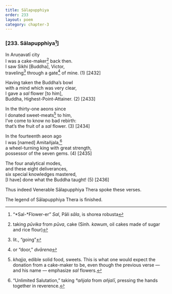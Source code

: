 ```yaml
---
title: Sālapupphiya
order: 233
layout: poem
category: chapter-3
---
```


### \[233. Sālapupphiya[^1]\]

In Aruṇavatī city  
I was a cake-maker[^2] back then.  
I saw Sikhi \[Buddha\], Victor,  
traveling[^3] through a gate[^4] of mine. (1) \[2432\]

Having taken the Buddha’s bowl  
with a mind which was very clear,  
I gave a *sal* flower \[to him\],  
Buddha, Highest-Point-Attainer. (2) \[2433\]

In the thirty-one aeons since  
I donated sweet-meats[^5] to him,  
I’ve come to know no bad rebirth:  
that’s the fruit of a *sal* flower. (3) \[2434\]

In the fourteenth aeon ago  
I was \[named\] Amitañjala,[^6]  
a wheel-turning king with great strength,  
possessor of the seven gems. (4) \[2435\]

The four analytical modes,  
and these eight deliverances,  
six special knowledges mastered,  
\[I have\] done what the Buddha taught! (5) \[2436\]

Thus indeed Venerable Sālapupphiya Thera spoke these verses.

The legend of Sālapupphiya Thera is finished.

[^1]: “*Sal-*Flower-er” *Sal*, Pāli *sāla*, is shorea robusta

[^2]: taking *pūvika* from *pūva*, cake (Sinh. *kawum*, oil cakes made of sugar and rice flour)

[^3]: lit., “going”

[^4]: or “door,” *dvārena*

[^5]: *khajja*, edible solid food, sweets. This is what one would expect the donation from a cake-maker to be, even though the previous verse — and his name — emphasize *sal* flowers.

[^6]: “Unlimited Salutation,” taking *°añjala* from *añjalī*, pressing the hands together in reverence.
